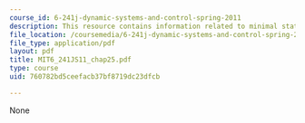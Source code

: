 ```yaml
---
course_id: 6-241j-dynamic-systems-and-control-spring-2011
description: This resource contains information related to minimal state-space realization.
file_location: /coursemedia/6-241j-dynamic-systems-and-control-spring-2011/760782bd5ceefacb37bf8719dc23dfcb_MIT6_241JS11_chap25.pdf
file_type: application/pdf
layout: pdf
title: MIT6_241JS11_chap25.pdf
type: course
uid: 760782bd5ceefacb37bf8719dc23dfcb

---
```

None